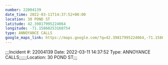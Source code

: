 ```yaml
---
number: 22004139
date_time: 2022-03-11T14:37:52+00:00
location: 30 POND ST
latitude: 42.39817995224064
longitude: -71.15860253160754
type: ANNOYANCE CALLS
google_maps_link: https://maps.google.com/?q=42.39817995224064,-71.15860253160754
---
```


;;;Incident #: 22004139  Date: 2022-03-11 14:37:52   Type: ANNOYANCE CALLS;;;;;;Location: 30 POND ST;;;
